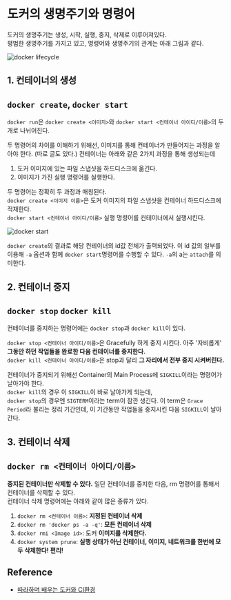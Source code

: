 # 도커의 생명주기와 명령어
도커의 생명주기는 생성, 시작, 실행, 중지, 삭제로 이루어져있다. <br>
평범한 생명주기를 가지고 있고, 명령어와 생명주기의 관계는 아래 그림과 같다.

![docker lifecycle](https://user-images.githubusercontent.com/71186266/210172381-6ea0f72a-83b5-486d-8d71-50ebee66754c.png)


## 1. 컨테이너의 생성
## `docker create`, `docker start`
`docker run`은 `docker create <이미지>`와 `docker start <컨테이너 아이디/이름>`의 두개로 나뉘어진다. 

두 명령어의 차이를 이해하기 위해선, 이미지를 통해 컨테이너가 만들어지는 과정을 알아야 한다. (따로 글도 있다.) 컨테이너는 아래와 같은 2가지 과정을 통해 생성되는데 <br>
1. 도커 이미지에 있는 파일 스냅샷을 하드디스크에 옮긴다.
2. 이미지가 가진 실행 명령어를 실행한다.

두 명령어는 정확히 두 과정과 매칭된다. <br>
`docker create <이미지 이름>`은 도커 이미지의 파일 스냅샷을 컨테이너 하드디스크에 적재한다. <Br>
`docker start <컨테이너 아이디/이름>` 실행 명령어를 컨테이너에서 실행시킨다. <Br>

![docker start](https://user-images.githubusercontent.com/71186266/210172923-64b00a91-8904-453f-8da7-943c28431f28.png)

`docker create`의 결과로 해당 컨테이너의 id값 전체가 출력되었다. 이 id 값의 일부를 이용해 `-a` 옵션과 함께 `docker start`명령어를 수행할 수 있다. `-a`의 a는 `attach`를 의미한다.


## 2. 컨테이너 중지
## `docker stop` `docker kill`
컨테이너를 중지하는 명령어에는 `docker stop`과 `docker kill`이 있다. <br>

`docker stop <컨테이너 아이디/이름>`은 Gracefully 하게 중지 시킨다. 아주 '자비롭게' **그동안 하던 작업들을 완료한 다음 컨테이너를 중지한다.** <br>
`docker kill <컨테이너 아이디/이름>`은 stop과 달리 **그 자리에서 전부 중지 시켜버린다.** <br>

컨테이너가 중지되기 위해선 Container의 Main Process에 `SIGKILL`이라는 명령어가 날아가야 한다. <br>
`docker kill`의 경우 이 `SIGKILL`이 바로 날아가게 되는데, <br>
`docker stop`의 경우엔 `SIGTERM`이라는 term이 잠깐 생긴다. 이 term은 `Grace Period`라 불리는 정리 기간인데, 이 기간동안 작업들을 중지시킨 다음 `SIGKILL`이 날아간다. 

## 3. 컨테이너 삭제
## `docker rm <컨테이너 아이디/이름>`
**중지된 컨테이너만 삭제할 수 있다.** 일단 컨테이너를 중지한 다음, rm 명령어를 통해서 컨테이너를 삭제할 수 있다. <br>
컨테이너 삭제 명령어에는 아래와 같이 많은 종류가 있다. 
1. `docker rm <컨테이너 이름>`: **지정된 컨테이너 삭제**
2. `docker rm 'docker ps -a -q'`: **모든 컨테이너 삭제**
3. `docker rmi <Image id>`: 도커 **이미지를 삭제한다.**
4. `docker system prune`: **실행 상태가 아닌 컨테이너, 이미지, 네트워크를 한번에 모두 삭제한다! 편리!**


## Reference
- [따라하며 배우는 도커와 CI환경](https://www.inflearn.com/course/%EB%94%B0%EB%9D%BC%ED%95%98%EB%A9%B0-%EB%B0%B0%EC%9A%B0%EB%8A%94-%EB%8F%84%EC%BB%A4-ci/dashboard)
